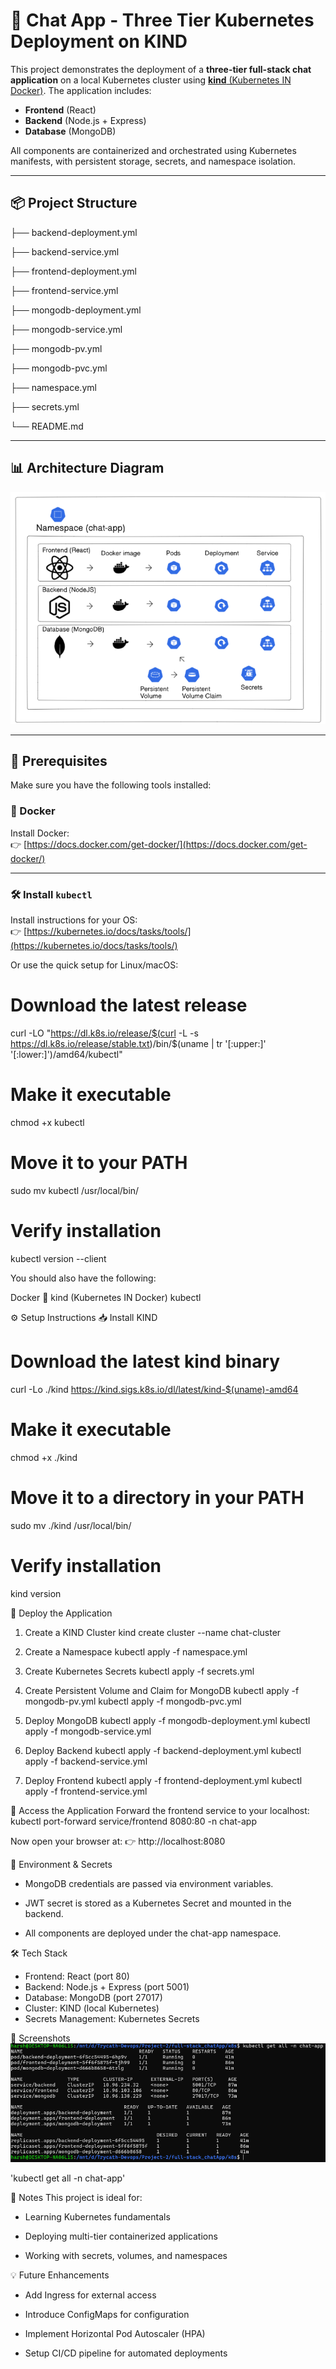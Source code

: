 # 🧱 Chat App - Three Tier Kubernetes Deployment on KIND

This project demonstrates the deployment of a **three-tier full-stack chat application** on a local Kubernetes cluster using [**kind** (Kubernetes IN Docker)](https://kind.sigs.k8s.io/). The application includes:

- **Frontend** (React)
- **Backend** (Node.js + Express)
- **Database** (MongoDB)

All components are containerized and orchestrated using Kubernetes manifests, with persistent storage, secrets, and namespace isolation.

---

## 📦 Project Structure

├── backend-deployment.yml

├── backend-service.yml

├── frontend-deployment.yml

├── frontend-service.yml

├── mongodb-deployment.yml

├── mongodb-service.yml

├── mongodb-pv.yml

├── mongodb-pvc.yml

├── namespace.yml

├── secrets.yml

└── README.md


---

## 📊 Architecture Diagram

![Kubernetes Architecture](Kubernetes.png)

---

## 🚀 Prerequisites

Make sure you have the following tools installed:

### 🐳 Docker

Install Docker:  
👉 [https://docs.docker.com/get-docker/](https://docs.docker.com/get-docker/)

---

### 🛠️ Install `kubectl`

Install instructions for your OS:  
👉 [https://kubernetes.io/docs/tasks/tools/](https://kubernetes.io/docs/tasks/tools/)

Or use the quick setup for Linux/macOS:

# Download the latest release
curl -LO "https://dl.k8s.io/release/$(curl -L -s https://dl.k8s.io/release/stable.txt)/bin/$(uname | tr '[:upper:]' '[:lower:]')/amd64/kubectl"

# Make it executable
chmod +x kubectl

# Move it to your PATH
sudo mv kubectl /usr/local/bin/

# Verify installation
kubectl version --client

You should also have the following:

Docker 🐳
kind (Kubernetes IN Docker)
kubectl

⚙️ Setup Instructions
📥 Install KIND
# Download the latest kind binary
curl -Lo ./kind https://kind.sigs.k8s.io/dl/latest/kind-$(uname)-amd64

# Make it executable
chmod +x ./kind

# Move it to a directory in your PATH
sudo mv ./kind /usr/local/bin/

# Verify installation
kind version

🧪 Deploy the Application
1. Create a KIND Cluster
kind create cluster --name chat-cluster

2. Create a Namespace
kubectl apply -f namespace.yml

3. Create Kubernetes Secrets
kubectl apply -f secrets.yml

4. Create Persistent Volume and Claim for MongoDB
kubectl apply -f mongodb-pv.yml
kubectl apply -f mongodb-pvc.yml

5. Deploy MongoDB
kubectl apply -f mongodb-deployment.yml
kubectl apply -f mongodb-service.yml

6. Deploy Backend
kubectl apply -f backend-deployment.yml
kubectl apply -f backend-service.yml

7. Deploy Frontend
kubectl apply -f frontend-deployment.yml
kubectl apply -f frontend-service.yml

📡 Access the Application
Forward the frontend service to your localhost:
kubectl port-forward service/frontend 8080:80 -n chat-app

Now open your browser at:
👉 http://localhost:8080

🔐 Environment & Secrets
- MongoDB credentials are passed via environment variables.

- JWT secret is stored as a Kubernetes Secret and mounted in the backend.

- All components are deployed under the chat-app namespace.

🛠 Tech Stack
- Frontend: React (port 80)
- Backend: Node.js + Express (port 5001)
- Database: MongoDB (port 27017)
- Cluster: KIND (local Kubernetes)
- Secrets Management: Kubernetes Secrets

📸 Screenshots
![Kubernetes get all](getall.png)

'kubectl get all -n chat-app'

📘 Notes
This project is ideal for:

- Learning Kubernetes fundamentals

- Deploying multi-tier containerized applications

- Working with secrets, volumes, and namespaces

💡 Future Enhancements
- Add Ingress for external access

- Introduce ConfigMaps for configuration

- Implement Horizontal Pod Autoscaler (HPA)

- Setup CI/CD pipeline for automated deployments


